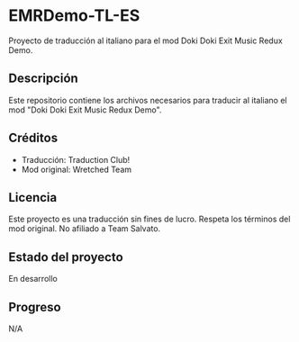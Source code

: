 # EMRDemo-TL-ES
Proyecto de traducción al italiano para el mod Doki Doki Exit Music Redux Demo.

## Descripción
Este repositorio contiene los archivos necesarios para traducir al italiano el mod "Doki Doki Exit Music Redux Demo".

## Créditos
- Traducción: Traduction Club!
- Mod original:  Wretched Team

## Licencia
Este proyecto es una traducción sin fines de lucro. Respeta los términos del mod original. No afiliado a Team Salvato.

## Estado del proyecto
En desarrollo

## Progreso
N/A
<!-- PROGRESO_TRADUCCION_START -->

<!-- PROGRESO_TRADUCCION_END -->